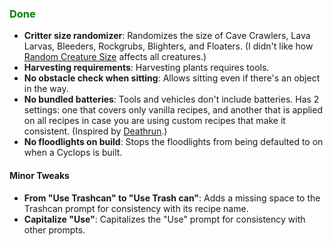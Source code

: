 ### <span style="color: green;">Done</span>
- **Critter size randomizer**: Randomizes the size of Cave Crawlers, Lava Larvas, Bleeders, Rockgrubs, Blighters, and Floaters. (I didn't like how [Random Creature Size](https://www.nexusmods.com/subnautica/mods/138) affects all creatures.)
- **Harvesting requirements**: Harvesting plants requires tools.
- **No obstacle check when sitting**: Allows sitting even if there's an object in the way.
- **No bundled batteries**: Tools and vehicles don't include batteries. Has 2 settings: one that covers only vanilla recipes, and another that is applied on all recipes in case you are using custom recipes that make it consistent. (Inspired by [Deathrun](https://www.nexusmods.com/subnautica/mods/1495).)
- **No floodlights on build**: Stops the floodlights from being defaulted to on when a Cyclops is built.
#### Minor Tweaks
- **From "Use Trashcan" to "Use Trash can"**: Adds a missing space to the Trashcan prompt for consistency with its recipe name.
- **Capitalize "Use"**: Capitalizes the "Use" prompt for consistency with other prompts.